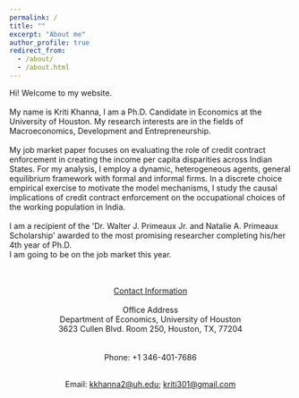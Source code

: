 ```yaml
---
permalink: /
title: ""
excerpt: "About me"
author_profile: true
redirect_from: 
  - /about/
  - /about.html
---
```


Hi! Welcome to my website.  <br />  <br /> 
My name is Kriti Khanna, I am a Ph.D. Candidate in Economics at the University of Houston. My research interests are in the fields of Macroeconomics, Development and Entrepreneurship. <br /> <br /> 
My job market paper focuses on evaluating the role of credit contract enforcement in creating the income per capita disparities across Indian States. For my analysis, I employ a dynamic, heterogeneous agents, general equilibrium framework with formal and informal firms. In a discrete choice empirical exercise to motivate the model mechanisms, I study the causal implications of credit contract enforcement on the occupational choices of the working population in India. <br /> <br /> 
I am a recipient of the 'Dr. Walter J. Primeaux Jr. and Natalie A. Primeaux Scholarship' awarded to the most promising researcher completing his/her 4th year of Ph.D.  <br /> 
I am going to be on the job market this year.
<br/> <br/> <br/> 
<div align="center">

<u>Contact Information </u> <br/> <br/> 
Office Address  <br/> 
Department of Economics, University of Houston <br/> 
3623 Cullen Blvd. Room 250, Houston, TX, 77204 <br/> <br/>  
Phone: +1 346-401-7686 <br/> <br/> 

Email: kkhanna2@uh.edu; kriti301@gmail.com
</div>

